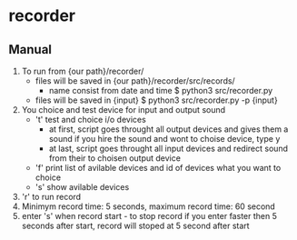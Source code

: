 # recorder

## Manual
1. To run from {our path}/recorder/
    - files will be saved in {our path}/recorder/src/records/ 
        - name consist from date and time 
    $ python3 src/recorder.py
    - files will be saved in {input}
    $ python3 src/recorder.py -p {input}
2. You choice and test device for input and output sound
    - 't' test and choice i/o devices
        - at first, script goes throught all output devices and gives them a sound
        if you hire the sound and wont to choise device, type y
        - at last, script goes throught all input devices and redirect sound from
        their to choisen output device
    - 'f' print list of avilable devices and id of devices what you want to choice
    - 's' show avilable devices
3. 'r' to run record
4. Minimym record time: 5 seconds, maximum record time: 60 second
5. enter 's' when record start - to stop record if you enter faster then 5 seconds  after start, record will stoped at 5 second after start
